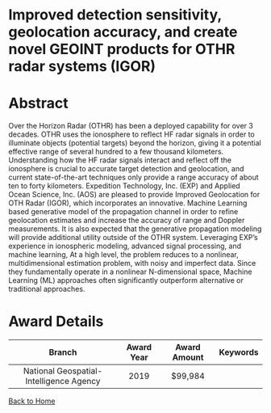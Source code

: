 
Improved detection sensitivity, geolocation accuracy, and create novel GEOINT products for OTHR radar systems (IGOR)
====================================================================================================================

# Abstract


Over the Horizon Radar (OTHR) has been a deployed capability for over 3 decades. OTHR uses the ionosphere to reflect HF radar signals in order to illuminate objects (potential targets) beyond the horizon, giving it a potential effective range of several hundred to a few thousand kilometers. Understanding how the HF radar signals interact and reflect off the ionosphere is crucial to accurate target detection and geolocation, and current state-of-the-art techniques only provide a range accuracy of about ten to forty kilometers. Expedition Technology, Inc. (EXP) and Applied Ocean Science, Inc. (AOS) are pleased to provide Improved Geolocation for OTH Radar (IGOR), which incorporates an innovative. Machine Learning based generative model of the propagation channel in order to refine geolocation estimates and increase the accuracy of range and Doppler measurements. It is also expected that the generative propagation modeling will provide additional utility outside of the OTHR system. Leveraging EXP’s experience in ionospheric modeling, advanced signal processing, and machine learning, At a high level, the problem reduces to a nonlinear, multidimensional estimation problem, with noisy and imperfect data. Since they fundamentally operate in a nonlinear N-dimensional space, Machine Learning (ML) approaches often significantly outperform alternative or traditional approaches.  

# Award Details

|Branch|Award Year|Award Amount|Keywords|
| :---: | :---: | :---: | :---: |
|National Geospatial-Intelligence Agency|2019|$99,984||
  
  


[Back to Home](https://github.com/chrischow/dod_sbir_awards/JH/#2259)